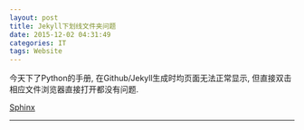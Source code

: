 ```yaml
---
layout: post
title: Jekyll下划线文件夹问题
date: 2015-12-02 04:31:49
categories: IT
tags: Website
---
```



今天下了Python的手册, 在Github/Jekyll生成时均页面无法正常显示, 但直接双击相应文件浏览器直接打开都没有问题.

[Sphinx](http://sphinx-doc.org/)


[^jekyllgithubissue]: [Jekyll ignores directories/files with underscores](https://github.com/jekyll/jekyll/issues/55)

------
